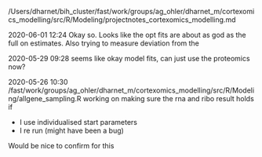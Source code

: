 /Users/dharnet/bih_cluster/fast/work/groups/ag_ohler/dharnet_m/cortexomics_modelling/src/R/Modeling/projectnotes_cortexomics_modelling.md


2020-06-01 12:24
Okay so. Looks like the opt fits are about as god as the full on estimates.
Also trying to measure deviation from the 

2020-05-29 09:28
seems like okay model fits, can just use the proteomics now?

2020-05-26 10:30
/fast/work/groups/ag_ohler/dharnet_m/cortexomics_modelling/src/R/Modeling/allgene_sampling.R
working on making sure the rna and ribo result holds if
- I use individualised start parameters
- I re run (might have been a bug)

Would be nice to confirm for this 
